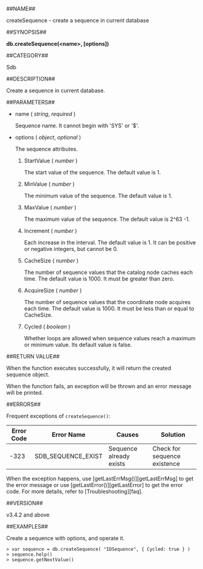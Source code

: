 ##NAME##

createSequence - create a sequence in current database

##SYNOPSIS##

**db.createSequence\(\<name\>, \[options\]\)**

##CATEGORY##

Sdb

##DESCRIPTION##

Create a sequence in current database.

##PARAMETERS##

+ name ( *string*, *required* )

    Sequence name. It cannot begin with 'SYS' or '$'.

+ options ( *object*, *optional* )

    The sequence attributes.

    1. StartValue ( *number* )

        The start value of the sequence. The default value is 1.

    2. MinValue ( *number* )

        The minimum value of the sequence. The default value is 1.

    3. MaxValue ( *number* )

        The maximum value of the sequence. The default value is 2^63 -1.

    4. Increment ( *number* )

        Each increase in the interval. The default value is 1.  It can be positive or negative integers, but cannot be 0.

    5. CacheSize ( *number* )

        The number of sequence values that the catalog node caches each time. The default value is 1000.  It must be greater than zero.

    6. AcquireSize ( *number* )

        The number of sequence values that the coordinate node acquires each time. The default value is 1000.  It must be less than or equal to CacheSize.

    7. Cycled ( *boolean* )

        Whether loops are allowed when sequence values reach a maximum or minimum value. Its default value is false.

##RETURN VALUE##

When the function executes successfully, it will return the created sequence object.

When the function fails, an exception will be thrown and an error message will be printed.

##ERRORS##

Frequent exceptions of `createSequence()`:

|Error Code|Error Name|Causes|Solution|
|----------|----------|------|--------|
|-323      |SDB_SEQUENCE_EXIST|Sequence already exists|Check for sequence existence|

When the exception happens, use [getLastErrMsg()][getLastErrMsg] to get the error message or use [getLastError()][getLastError] to get the error code. For more details, refer to [Troubleshooting][faq].

##VERSION##

v3.4.2 and above

##EXAMPLES##

Create a sequence with options, and operate it.

```lang-javascript
> var sequence = db.createSequence( "IDSequence", { Cycled: true } )
> sequence.help()
> sequence.getNextValue()
```


[^_^]:    
    links
[getLastErrMsg]:manual/reference/Sequoiadb_command/Global/getLastErrMsg.md
[getLastError]:manual/reference/Sequoiadb_command/Global/getLastError.md
[faq]:manual/FAQ/faq_sdb.md
[error_code]:manual/Manual/Sequoiadb_error_code.md
